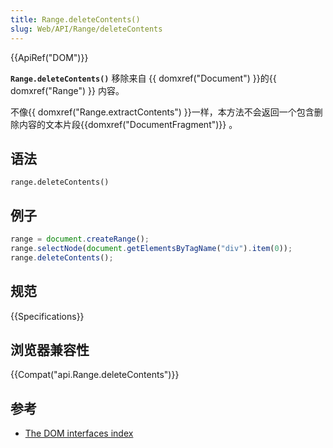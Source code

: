 ```yaml
---
title: Range.deleteContents()
slug: Web/API/Range/deleteContents
---
```


{{ApiRef("DOM")}}

**`Range.deleteContents()`** 移除来自 {{ domxref("Document") }}的{{ domxref("Range") }} 内容。

不像{{ domxref("Range.extractContents") }}一样，本方法不会返回一个包含删除内容的文本片段{{domxref("DocumentFragment")}} 。

## 语法

```plain
range.deleteContents()
```

## 例子

```js
range = document.createRange();
range.selectNode(document.getElementsByTagName("div").item(0));
range.deleteContents();
```

## 规范

{{Specifications}}

## 浏览器兼容性

{{Compat("api.Range.deleteContents")}}

## 参考

- [The DOM interfaces index](/zh-CN/docs/DOM/DOM_Reference)

